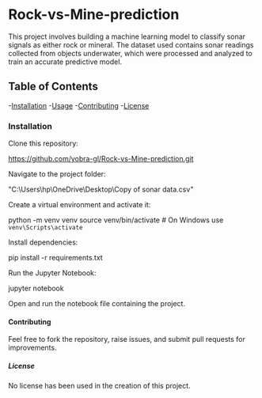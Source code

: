 # Rock-vs-Mine-prediction
This project involves building a machine learning model to classify sonar signals as either rock or mineral. The dataset used contains sonar readings collected from objects underwater, which were processed and analyzed to train an accurate predictive model.
## Table of Contents
-[Installation](#installation)
-[Usage](#usage)
-[Contributing](#contributing)
-[License](#license)

### Installation 
Clone this repository:

https://github.com/yobra-gl/Rock-vs-Mine-prediction.git

Navigate to the project folder:

"C:\Users\hp\OneDrive\Desktop\Copy of sonar data.csv"

Create a virtual environment and activate it:

python -m venv venv
source venv/bin/activate  # On Windows use `venv\Scripts\activate`

Install dependencies:

pip install -r requirements.txt

Run the Jupyter Notebook:

jupyter notebook

Open and run the notebook file containing the project.
#### Contributing
Feel free to fork the repository, raise issues, and submit pull requests for improvements.

##### License
No license has been used in the creation of this project.
